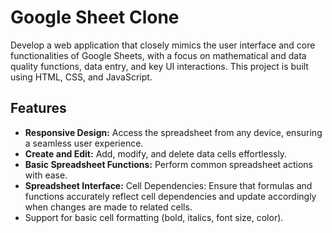 # Google Sheet Clone

Develop a web application that closely mimics the user interface and core functionalities
of Google Sheets, with a focus on mathematical and data quality functions, data entry,
and key UI interactions. This project is built using HTML, CSS, and JavaScript.

## Features
- **Responsive Design:** Access the spreadsheet from any device, ensuring a seamless user experience.
- **Create and Edit:** Add, modify, and delete data cells effortlessly.
- **Basic Spreadsheet Functions:** Perform common spreadsheet actions with ease.
- **Spreadsheet Interface:** Cell Dependencies: Ensure that formulas and functions accurately reflect
cell dependencies and update accordingly when changes are made to
related cells.
-  Support for basic cell formatting (bold, italics, font size, color).
